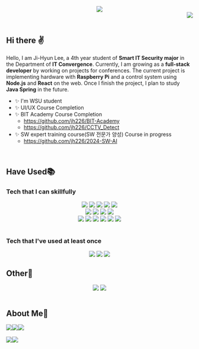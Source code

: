 <div align="center">
  <img src="https://capsule-render.vercel.app/api?type=venom&color=000069&height=300&section=header&text=Welcome%20to%20jh226's%20Github&fontSize=50&fontColor=FF5A5A"/>
</div>

<div align="right">
  <img src="https://hits.seeyoufarm.com/api/count/incr/badge.svg?url=https%3A%2F%2Fgithub.com%2Fjh226&count_bg=%23000000&title_bg=%23000000&icon=github.svg&icon_color=%23E7E7E7&title=hits&edge_flat=false"/>
</div><br>

## Hi there ✌️
Hello, I am Ji-Hyun Lee, a 4th year student of **Smart IT Security major** in the Department of **IT Convergence**.
Currently, I am growing as a **full-stack developer** by working on projects for conferences. The current project is implementing hardware with **Raspberry Pi** and a control system using **Node.js** and **React** on the web. Once I finish the project, I plan to study **Java Spring** in the future.

- ✨ I'm WSU student
- ✨ UI/UX Course Completion
- ✨ BIT Academy Course Completion
  - https://github.com/jh226/BIT-Academy
  - https://github.com/jh226/CCTV_Detect
- ✨ SW expert training course(SW 전문가 양성) Course in progress
  - https://github.com/jh226/2024-SW-AI 
<br>

## Have Used📚
### Tech that I can skillfully
  
<div align="center">
  
  <img src="https://img.shields.io/badge/Java-007396?style=flat&logo=Java&logoColor=white"/>
  <img src="https://img.shields.io/badge/HTML-E34F26?style=flat&logo=html5&logoColor=white"/>
  <img src="https://img.shields.io/badge/CSS-1572B6?style=flat&logo=css3&logoColor=white"/>
  <img src="https://img.shields.io/badge/JavaScript-F7DF1E?style=flat&logo=javascript&logoColor=white"/>
  <img src="https://img.shields.io/badge/React-61DAFB?style=flat&logo=react&logoColor=white"/>
</div>

<div align="center">
  <img src="https://img.shields.io/badge/ReactBootstarap-41E0FD?style=flat&logo=reactbootstrap&logoColor=white"/>
  <img src="https://img.shields.io/badge/Bootstarap-7952B3?style=flat&logo=bootstrap&logoColor=white"/>
  <img src="https://img.shields.io/badge/Node.js-5FA04E?style=flat&logo=nodedotjs&logoColor=white"/>
  <img src="https://img.shields.io/badge/Express-000000?style=flat&logo=express&logoColor=white"/>
</div>

<div align="center">
  <img src="https://img.shields.io/badge/Python-3776AB?style=flat&logo=python&logoColor=white"/>
  <img src="https://img.shields.io/badge/C-A8B9CC?style=flat&logo=c&logoColor=white"/>
  <img src="https://img.shields.io/badge/C++-00599C?style=flat&logo=cplusplus&logoColor=white"/>
  <img src="https://img.shields.io/badge/C%23-512BD4?style=flat&logo=csharp&logoColor=white"/>

  <img src="https://img.shields.io/badge/MySQL-4479A1?style=flat&logo=mysql&logoColor=white"/>
  <img src="https://img.shields.io/badge/MariaDB-003545?style=flat&logo=mariadb&logoColor=white"/>
</div><br>

### Tech that I've used at least once
<div align="center">
  <img src="https://img.shields.io/badge/.NET-512BD4?style=flat&logo=dotnet&logoColor=white"/>
  <img src="https://img.shields.io/badge/Tensorflow-FF6F00?style=flat&logo=tensorflow&logoColor=white"/>
  <img src="https://img.shields.io/badge/Pytorch-EE4C2C?style=flat&logo=pytorch&logoColor=white"/>
</div>

## Other🔎
<div align="center">
  <img src="https://img.shields.io/badge/Git-F05032?style=flat&logo=git&logoColor=white"/>
  <img src="https://img.shields.io/badge/Github-181717?style=flat&logo=github&logoColor=white"/>  
</div><br>

## About Me📌
<div style="display:flex; flex-direction:row;" align="right">
    <a href="mailto:leejh020206@gmail.com">
        <img src="https://img.shields.io/badge/Gmail-EA4335?style=for-the-badge&logo=Gmail&logoColor=white"> 
    </a>
    <a href="https://open.kakao.com/o/spzYdovg">
        <img src="https://img.shields.io/badge/KakaoTalk-FFCD00?style=for-the-badge&logoColor=black&logo=KakaoTalk"> 
    </a>
    <a href="https://jihyun-coding.notion.site/908a4a4c32004963a54a5150c9f12a86?pvs=4">
        <img src="https://img.shields.io/badge/Notion-000000?style=for-the-badge&logo=notion&logoColor=white"> 
    </a>

</div><br>

<div style="display:flex; flex-direction:row;" align="center">
  <img src="https://github-readme-stats.vercel.app/api?username=jh226&hide_title=true&show_icons=true&include_all_commits=true&disable_animations=true&theme=vue&hide_border=true&hide=contribs,issues"> 
  <img src="https://github-readme-stats.vercel.app/api/top-langs/?username=jh226&layout=compact"> 
</div>

